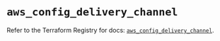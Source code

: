 # `aws_config_delivery_channel`

Refer to the Terraform Registry for docs: [`aws_config_delivery_channel`](https://registry.terraform.io/providers/hashicorp/aws/5.85.0/docs/resources/config_delivery_channel).
